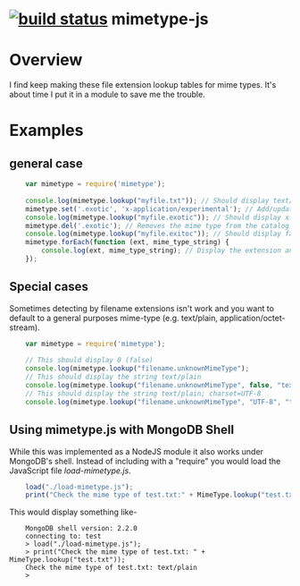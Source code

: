 [![build status](https://secure.travis-ci.org/rsdoiel/mimetype-js.png)](http://travis-ci.org/rsdoiel/mimetype-js)
mimetype-js
===========

# Overview

I find keep making these file extension lookup tables for mime types.  It's 
about time I put it in a module to save me the trouble.

# Examples

## general case

```JavaScript
	var mimetype = require('mimetype');
	
	console.log(mimetype.lookup("myfile.txt")); // Should display text/plain
	mimetype.set('.exotic', 'x-application/experimental'); // Add/update a mime type in the catalog
	console.log(mimetype.lookup("myfile.exotic")); // Should display x-application/experimental
	mimetype.del('.exotic'); // Removes the mime type from the catalog
	console.log(mimetype.lookup("myfile.exitoc")); // Should display false
	mimetype.forEach(function (ext, mime_type_string) {
		console.log(ext, mime_type_string); // Display the extension and matching mimetype in catalog
	});
```

## Special cases

Sometimes detecting by filename extensions isn't work and you want to 
default to a general purposes mime-type (e.g. text/plain, application/octet-stream).

```JavaScript
	var mimetype = require('mimetype');
	
	// This should display 0 (false)
	console.log(mimetype.lookup("filename.unknownMimeType");
	// This should display the string text/plain
	console.log(mimetype.lookup("filename.unknownMimeType", false, "text/plain");
	// This should display the string text/plain; charset=UTF-8
	console.log(mimetype.lookup("filename.unknownMimeType", "UTF-8", "text/plain");
```

## Using mimetype.js with MongoDB Shell

While this was implemented as a NodeJS module it also works under MongoDB's shell.
Instead of including with a "require" you would load the JavaScript file _load-mimetype.js_.

```JavaScript
	load("./load-mimetype.js");
	print("Check the mime type of test.txt:" + MimeType.lookup("test.txt"));
```

This would display something like-

```shell
	MongoDB shell version: 2.2.0
	connecting to: test
	> load("./load-mimetype.js");
	> print("Check the mime type of test.txt: " + MimeType.lookup("test.txt"));
	Check the mime type of test.txt: text/plain
	> 
```
